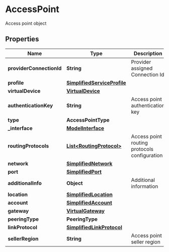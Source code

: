 

# AccessPoint

Access point object

## Properties

| Name | Type | Description | Notes |
|------------ | ------------- | ------------- | -------------|
|**providerConnectionId** | **String** | Provider assigned Connection Id |  [optional] |
|**profile** | [**SimplifiedServiceProfile**](SimplifiedServiceProfile.md) |  |  [optional] |
|**virtualDevice** | [**VirtualDevice**](VirtualDevice.md) |  |  [optional] |
|**authenticationKey** | **String** | Access point authentication key |  [optional] |
|**type** | **AccessPointType** |  |  [optional] |
|**_interface** | [**ModelInterface**](ModelInterface.md) |  |  [optional] |
|**routingProtocols** | [**List&lt;RoutingProtocol&gt;**](RoutingProtocol.md) | Access point routing protocols configuration |  [optional] |
|**network** | [**SimplifiedNetwork**](SimplifiedNetwork.md) |  |  [optional] |
|**port** | [**SimplifiedPort**](SimplifiedPort.md) |  |  [optional] |
|**additionalInfo** | **Object** | Additional information |  [optional] |
|**location** | [**SimplifiedLocation**](SimplifiedLocation.md) |  |  [optional] |
|**account** | [**SimplifiedAccount**](SimplifiedAccount.md) |  |  [optional] |
|**gateway** | [**VirtualGateway**](VirtualGateway.md) |  |  [optional] |
|**peeringType** | **PeeringType** |  |  [optional] |
|**linkProtocol** | [**SimplifiedLinkProtocol**](SimplifiedLinkProtocol.md) |  |  [optional] |
|**sellerRegion** | **String** | Access point seller region |  [optional] |




